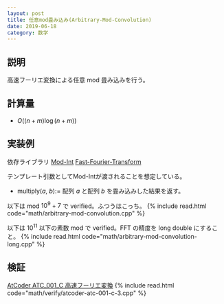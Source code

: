 ```yaml
---
layout: post
title: 任意mod畳み込み(Arbitrary-Mod-Convolution)
date: 2019-06-18
category: 数学
---
```


## 説明
高速フーリエ変換による任意 mod 畳み込みを行う。

## 計算量
* $O((n + m) \log (n + m))$

## 実装例
依存ライブラリ [Mod-Int](../math/mod-int.html) [Fast-Fourier-Transform](../math/fast-fourier-transform.html)

テンプレート引数としてMod-Intが渡されることを想定している。

* multiply($a$, $b$):= 配列 $a$ と配列 $b$ を畳み込みした結果を返す。

以下は mod $10^9+7$ で verified。ふつうはこっち。
{% include read.html code="math/arbitrary-mod-convolution.cpp" %}

以下は $10^{11}$ 以下の素数 mod で verified。FFT の精度を long double にすること。
{% include read.html code="math/arbitrary-mod-convolution-long.cpp" %}

## 検証
[AtCoder ATC_001_C 高速フーリエ変換](https://beta.atcoder.jp/contests/atc001/tasks/fft_c)
{% include read.html code="math/verify/atcoder-atc-001-c-3.cpp" %}
